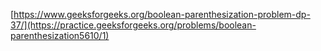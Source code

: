 [https://www.geeksforgeeks.org/boolean-parenthesization-problem-dp-37/](https://practice.geeksforgeeks.org/problems/boolean-parenthesization5610/1)
